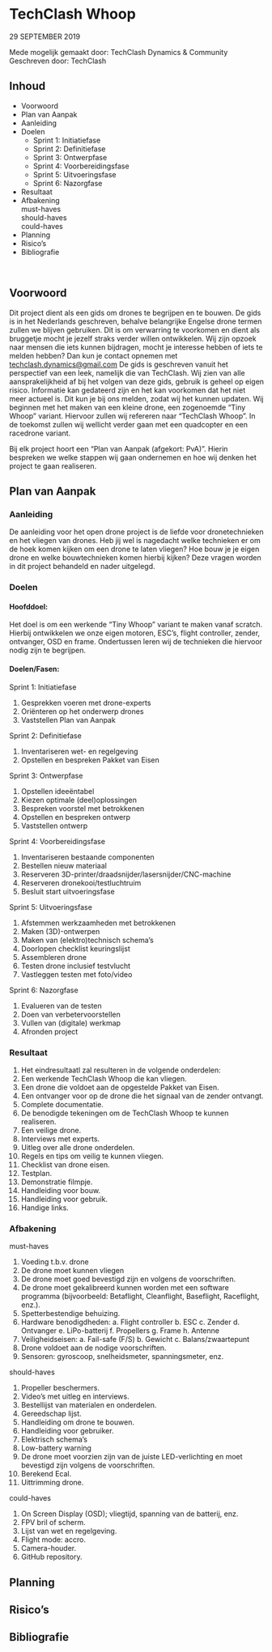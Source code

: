 # TechClash Whoop

29 SEPTEMBER 2019
 
Mede mogelijk gemaakt door: TechClash Dynamics & Community
Geschreven door: TechClash

## Inhoud
- Voorwoord	
- Plan van Aanpak	
- Aanleiding	
- Doelen	
  - Sprint 1: Initiatiefase	
  - Sprint 2: Definitiefase	
  - Sprint 3: Ontwerpfase	
  - Sprint 4: Voorbereidingsfase	
  - Sprint 5: Uitvoeringsfase	
  - Sprint 6: Nazorgfase	
- Resultaat	
- Afbakening	
  must-haves	
  should-haves	
  could-haves	
- Planning	
- Risico’s	
- Bibliografie	

 
## Voorwoord
Dit project dient als een gids om drones te begrijpen en te bouwen. De gids is in het Nederlands geschreven, behalve belangrijke Engelse drone termen zullen we blijven gebruiken. Dit is om verwarring te voorkomen en dient als bruggetje mocht je jezelf straks verder willen ontwikkelen. Wij zijn opzoek naar mensen die iets kunnen bijdragen, mocht je interesse hebben of iets te melden hebben? Dan kun je contact opnemen met techclash.dynamics@gmail.com 
De gids is geschreven vanuit het perspectief van een leek, namelijk die van TechClash. Wij zien van alle aansprakelijkheid af bij het volgen van deze gids, gebruik is geheel op eigen risico. Informatie kan gedateerd zijn en het kan voorkomen dat het niet meer actueel is. Dit kun je bij ons melden, zodat wij het kunnen updaten.
Wij beginnen met het maken van een kleine drone, een zogenoemde “Tiny Whoop” variant. Hiervoor zullen wij refereren naar “TechClash Whoop”. In de toekomst zullen wij wellicht verder gaan met een quadcopter en een racedrone variant.

Bij elk project hoort een “Plan van Aanpak (afgekort: PvA)”. Hierin bespreken we welke stappen wij gaan ondernemen en hoe wij denken het project te gaan realiseren.

## Plan van Aanpak
### Aanleiding
De aanleiding voor het open drone project is de liefde voor dronetechnieken en het vliegen van drones. Heb jij wel is nagedacht welke technieken er om de hoek komen kijken om een drone te laten vliegen? Hoe bouw je je eigen drone en welke bouwtechnieken komen hierbij kijken? Deze vragen worden in dit project behandeld en nader uitgelegd.

### Doelen
#### Hoofddoel:
Het doel is om een werkende “Tiny Whoop” variant te maken vanaf scratch.
Hierbij ontwikkelen we onze eigen motoren, ESC’s, flight controller, zender, ontvanger, OSD en frame. Ondertussen leren wij de technieken die hiervoor nodig zijn te begrijpen.

#### Doelen/Fasen:
Sprint 1: Initiatiefase
1.	Gesprekken voeren met drone-experts
2.	Oriënteren op het onderwerp drones
3.	Vaststellen Plan van Aanpak

Sprint 2: Definitiefase
1.	Inventariseren wet- en regelgeving
2.	Opstellen en bespreken Pakket van Eisen

Sprint 3: Ontwerpfase
1.	Opstellen ideeëntabel
2.	Kiezen optimale (deel)oplossingen
3.	Bespreken voorstel met betrokkenen
4.	Opstellen en bespreken ontwerp 
5.	Vaststellen ontwerp 

Sprint 4: Voorbereidingsfase
1.	Inventariseren bestaande componenten
2.	Bestellen nieuw materiaal
3.	Reserveren 3D-printer/draadsnijder/lasersnijder/CNC-machine
4.	Reserveren dronekooi/testluchtruim
5.	Besluit start uitvoeringsfase

Sprint 5: Uitvoeringsfase
1.	Afstemmen werkzaamheden met betrokkenen
2.	Maken (3D)-ontwerpen
3.	Maken van (elektro)technisch schema’s
4.	Doorlopen checklist keuringslijst
5.	Assembleren drone
6.	Testen drone inclusief testvlucht
7.	Vastleggen testen met foto/video

Sprint 6: Nazorgfase
1.	Evalueren van de testen
2.	Doen van verbetervoorstellen
3.	Vullen van (digitale) werkmap
4.	Afronden project

### Resultaat
1.	Het eindresultaatl zal resulteren in de volgende onderdelen:
2.	Een werkende TechClash Whoop die kan vliegen.
3.	Een drone die voldoet aan de opgestelde Pakket van Eisen.
4.	Een ontvanger voor op de drone die het signaal van de zender ontvangt.
5.	Complete documentatie.
6.	De benodigde tekeningen om de TechClash Whoop te kunnen realiseren.
7.	Een veilige drone.
8.	Interviews met experts.
9.	Uitleg over alle drone onderdelen.
10.	Regels en tips om veilig te kunnen vliegen.
11.	Checklist van drone eisen.
12.	Testplan.
13.	Demonstratie filmpje.
14.	Handleiding voor bouw.
15.	Handleiding voor gebruik.
16.	Handige links.

### Afbakening
must-haves
1.	Voeding t.b.v. drone
2.	De drone moet kunnen vliegen
3.	De drone moet goed bevestigd zijn en volgens de voorschriften.
4.	De drone moet gekalibreerd kunnen worden met een software programma (bijvoorbeeld: Betaflight, Cleanflight, Baseflight, Raceflight, enz.).
5.	Spetterbestendige behuizing.
6.	Hardware benodigdheden:
a.	Flight controller
b.	ESC
c.	Zender
d.	Ontvanger
e.	LiPo-batterij
f.	Propellers
g.	Frame
h.	Antenne
7.	Veiligheidseisen:
a.	Fail-safe (F/S)
b.	Gewicht
c.	Balans/zwaartepunt
8.	Drone voldoet aan de nodige voorschriften.
9.	Sensoren: gyroscoop, snelheidsmeter, spanningsmeter, enz.

should-haves
1.	Propeller beschermers.
2.	Video’s met uitleg en interviews.
3.	Bestellijst van materialen en onderdelen.
4.	Gereedschap lijst.
5.	Handleiding om drone te bouwen.
6.	Handleiding voor gebruiker.
7.	Elektrisch schema’s
8.	Low-battery warning
9.	De drone moet voorzien zijn van de juiste LED-verlichting en moet bevestigd zijn volgens de voorschriften.
10.	Berekend Ecal.
11.	Uittrimming drone.

could-haves
1.	On Screen Display (OSD); vliegtijd, spanning van de batterij, enz.
2.	FPV bril of scherm.
3.	Lijst van wet en regelgeving.
4.	Flight mode: accro.
5.	Camera-houder.
6.	GitHub repository.

## Planning
## Risico’s
## Bibliografie

